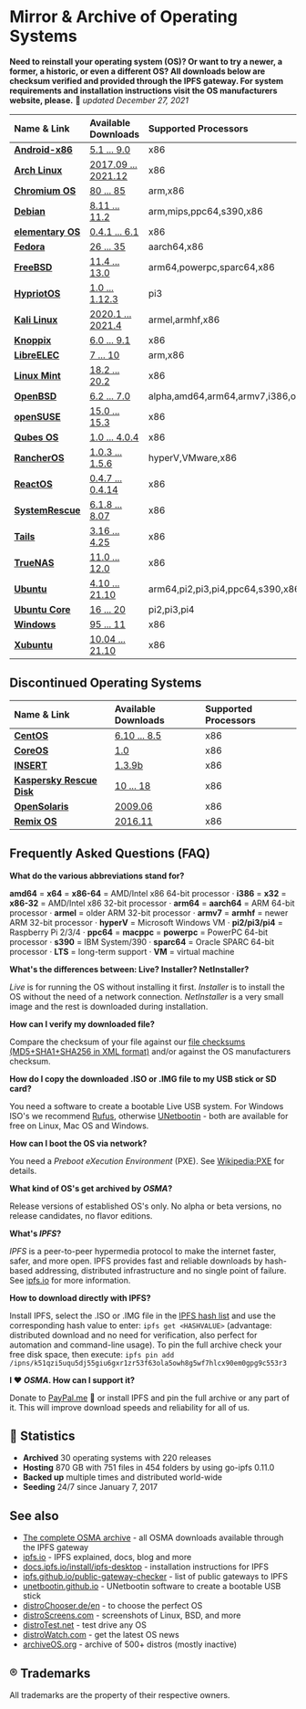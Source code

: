 Mirror & Archive of Operating Systems
=====================================

**Need to reinstall your operating system (OS)? Or want to try a newer, a former, a historic, or even a different OS? All downloads below are checksum verified and provided through the IPFS gateway. For system requirements and installation instructions visit the OS manufacturers website, please.** 📅 *updated December 27, 2021*

| Name & Link                                      | Available Downloads                                                                            | Supported Processors |
| :----------------------------------------------- | :--------------------------------------------------------------------------------------------- | :------------------- |
| **[Android-x86](https://www.android-x86.org)**   | [5.1 ... 9.0](https://cf-ipfs.com/ipfs/QmdQrao7eUjcZ1GbR8rG21PnAw1vs5VWrvUFCvsDFGaMk8)         | x86                  |
| **[Arch Linux](https://archlinux.org)**          | [2017.09 ... 2021.12](https://cf-ipfs.com/ipfs/QmerGm4cXRKLD68huovhn1MDLtzdAEAVQnZcn1xWQMtFAy) | x86                  |
| **[Chromium OS](https://www.chromium.org/chromium-os)** | [80 ... 85](https://cf-ipfs.com/ipfs/QmZF34ExoBB1a5cforj7n1fM9KpryNSvjGdLSFSV6vrzFb)    | arm,x86              |
| **[Debian](https://www.debian.org)**             | [8.11 ... 11.2](https://cf-ipfs.com/ipfs/Qmd3Ae2keQ5ER2UAVYCaG6TriS8YjDHycs5XXcbjhR78Zc)       | arm,mips,ppc64,s390,x86 | 
| **[elementary OS](https://elementary.io)**       | [0.4.1 ... 6.1](https://cf-ipfs.com/ipfs/QmSCM4gJE11P1eYi5J2CihkZJ3q3tcgx4DiKXAhw9ULcfQ)       | x86                  |
| **[Fedora](https://getfedora.org)**              | [26 ... 35](https://cf-ipfs.com/ipfs/QmXJnxmSoFKbkpjBnd3DPKMeKjFzGGjuU4rrkTVZxwayYb)           | aarch64,x86          |
| **[FreeBSD](https://www.freebsd.org)**           | [11.4 ... 13.0](https://cf-ipfs.com/ipfs/QmSqaz3ctfHx24NREV8M6ogZrj4XCKnwa78xUD1vmof14Z)       | arm64,powerpc,sparc64,x86 |
| **[HypriotOS](https://blog.hypriot.com)**        | [1.0 ... 1.12.3](https://cf-ipfs.com/ipfs/QmVaauqYstcdrtz4XhmYAtBamyQKCjTZyH6NViQHXiV1r9)      | pi3                  |
| **[Kali Linux](https://www.kali.org)**           | [2020.1 ... 2021.4](https://cf-ipfs.com/ipfs/QmQYEfKPWNXjCB2XWUTbqJ1i8oBuQ3fHEtY6NbtTbUXN3F)   | armel,armhf,x86      |
| **[Knoppix](http://www.knoppix.org/)**           | [6.0 ... 9.1](https://cf-ipfs.com/ipfs/QmS9ZHoBcM6Q98UUiqhhvUAi7hbj39Yuy2bRNxhhVpr3QN)         | x86                  |
| **[LibreELEC](https://libreelec.tv)**            | [7 ... 10](https://cf-ipfs.com/ipfs/QmNizFB7pAcs84kAcWyew4p31bJv6KMxUeD15YxLnsGMQ7)            | arm,x86              |
| **[Linux Mint](https://linuxmint.com)**          | [18.2 ... 20.2](https://cf-ipfs.com/ipfs/Qmf7r8dCUsh5iB1ca3eRxkkcQyaR8WjJpHZsx7eQP4eiQv)       | x86                  |
| **[OpenBSD](http://www.openbsd.org)**            | [6.2 ... 7.0](https://cf-ipfs.com/ipfs/Qmb46A7rddwpdb2399uxU4h1d7mNwBxZYwmFioNCz7WXRC)         | alpha,amd64,arm64,armv7,i386,octeon,powerpc64,sparc64 |
| **[openSUSE](https://www.opensuse.org)**         | [15.0 ... 15.3](https://cf-ipfs.com/ipfs/QmNcvhQWgzv946PAT1dBEN5FHJphB6W9kyEcZeDECNYMGM)       | x86                  | 
| **[Qubes OS](https://www.qubes-os.org/)**        | [1.0 ... 4.0.4](https://cf-ipfs.com/ipfs/QmR433KbGHuXSZvukNNahyy61QFw4zD8e1nRuGzgtzbFYk)       | x86                  |
| **[RancherOS](http://rancher.com/rancher-os/)**  | [1.0.3 ... 1.5.6](https://cf-ipfs.com/ipfs/QmT4NQYJU6mMmpJ9moooPgJpJDVoNP9rL7H3yumqpUqgb4)     | hyperV,VMware,x86    |
| **[ReactOS](https://www.reactos.org)**           | [0.4.7 ... 0.4.14](https://cf-ipfs.com/ipfs/QmeLeyuUsFJJx96HvEAsneJpG6PsZZLupkbLms8AvzHUY1)    | x86                  |
| **[SystemRescue](http://www.system-rescue-cd.org/)**| [6.1.8 ... 8.07](https://cf-ipfs.com/ipfs/QmWDfkmHLsdDeZg2WRmu1JGctHrtCDxuThXpYHp9FqbepZ)   | x86                  |
| **[Tails](https://tails.boum.org/)**             | [3.16 ... 4.25](https://cf-ipfs.com/ipfs/QmUNtXtHq5M47kySzx3DkJU1ktF2kZDNVs8HL3NMRvbbbV)       | x86                  |
| **[TrueNAS](https://www.truenas.org)**           | [11.0 ... 12.0](https://cf-ipfs.com/ipfs/Qma3n1u5J3hmiTGu3nz3u5Ln7BQh9Eyodwd1sfV2mJoynW)       | x86                  |
| **[Ubuntu](https://www.ubuntu.com/)**            | [4.10 ... 21.10](https://cf-ipfs.com/ipfs/QmNemDv4GfWqazDMhyYiofGGkaAZnd4nmYQ7vM8mQ6EjZ7)      | arm64,pi2,pi3,pi4,ppc64,s390,x86 |
| **[Ubuntu Core](https://www.ubuntu.com/core)**   | [16 ... 20](https://cf-ipfs.com/ipfs/QmdZRfLgQrh71X3ng1avdrbVyrLz2tECEY3AAaT3bRZ5wE)           | pi2,pi3,pi4          |
| **[Windows](https://www.microsoft.com)**         | [95 ... 11](https://cf-ipfs.com/ipfs/QmcLU6YPRes87qzZHcVjKbh9jZrCwJvBjXz9Y1dqVcytAf)           | x86                  |
| **[Xubuntu](https://www.xubuntu.org)**           | [10.04 ... 21.10](https://cf-ipfs.com/ipfs/QmXrc8bCtFtcr31iskFe2ayRyMs5vxY4es3bSAftR9M6tg)     | x86                  |

## Discontinued Operating Systems 

| Name & Link                                      | Available Downloads                                                                            | Supported Processors |
| :----------------------------------------------- | :--------------------------------------------------------------------------------------------- | :------------------- |
| **[CentOS](https://www.centos.org)**             | [6.10 ... 8.5](https://cf-ipfs.com/ipfs/QmaC9xT1AEz5BwRsAvz15ND5vCp6Jz76BJoiKN2o4emQFs)        | x86                  |
| **[CoreOS](https://coreos.com/)**                | [1.0](https://cf-ipfs.com/ipfs/QmZq9a53v9cepjhVsPN6S3sd12tntnxJiECtZFkcH8KBX9)                 | x86                  |
| **[INSERT](https://www.inside-security.de/insert.html)** | [1.3.9b](https://cf-ipfs.com/ipfs/QmVpmV9bSigEbC4MTaw9G7x3USgeCEfPeTtERc3VFYEymx)      | x86                  |
| **[Kaspersky Rescue Disk](https://support.kaspersky.com/viruses/rescuedisk)** | [10 ... 18](https://cf-ipfs.com/ipfs/QmVMeBhS7K3DMXxuF3Q1MbSdANT1b4mkwXCp7nqLV6n4Lt) | x86|
| **[OpenSolaris](https://www.oracle.com/technetwork/server-storage/solaris/index-135144.html)** | [2009.06](https://cf-ipfs.com/ipfs/QmdRpuTZTyKsQSXPt3dyv6WdTY7ZyaRkkU5S3Z9tkPriPv) | x86    |
| **[Remix OS](http://cn.jide.com/remixos)**       | [2016.11](https://cf-ipfs.com/ipfs/QmPhohZB29FNYqjBmxvPeXB1Jbd1anSq9tfXDE2xhZM54u)             | x86                  |

## Frequently Asked Questions (FAQ)

**What do the various abbreviations stand for?**

**amd64** = **x64** = **x86-64** = AMD/Intel x86 64-bit processor · **i386** = **x32** = **x86-32** = AMD/Intel x86 32-bit processor  ·  **arm64** = **aarch64** = ARM 64-bit processor · **armel** = older ARM 32-bit processor · **armv7** = **armhf** = newer ARM 32-bit processor · **hyperV** = Microsoft Windows VM · **pi2/pi3/pi4** = Raspberry Pi 2/3/4 · **ppc64** = **macppc** = **powerpc** = PowerPC 64-bit processor · **s390** = IBM System/390 · **sparc64** = Oracle SPARC 64-bit processor · **LTS** = long-term support · **VM** = virtual machine

**What's the differences between: Live? Installer? NetInstaller?**

*Live* is for running the OS without installing it first. *Installer* is to install the OS without the need of a network connection. *NetInstaller* is a very small image and the rest is downloaded during installation.

**How can I verify my downloaded file?**

Compare the checksum of your file against our [file checksums (MD5+SHA1+SHA256 in XML format)](/Downloads/file_checksums.xml) and/or against the OS manufacturers checksum.

**How do I copy the downloaded .ISO or .IMG file to my USB stick or SD card?**

You need a software to create a bootable Live USB system. For Windows ISO's we recommend [Rufus](https://rufus.ie), otherwise [UNetbootin](https://unetbootin.github.io) - both are available for free on Linux, Mac OS and Windows.

**How can I boot the OS via network?**

You need a *Preboot eXecution Environment* (PXE). See [Wikipedia:PXE](https://en.wikipedia.org/wiki/Preboot_Execution_Environment) for details.

**What kind of OS's get archived by *OSMA*?**

Release versions of established OS's only. No alpha or beta versions, no release candidates, no flavor editions.

**What's *IPFS*?**

*IPFS* is a peer-to-peer hypermedia protocol to make the internet faster, safer, and more open. IPFS provides fast and reliable downloads by hash-based addressing, distributed infrastructure and no single point of failure. See [ipfs.io](https://ipfs.io) for more information.

**How to download directly with IPFS?**

Install IPFS, select the .ISO or .IMG file in the [IPFS hash list](https://github.com/fleschutz/OSMA/blob/main/Downloads/IPFS_hashes.txt) and use the corresponding hash value to enter: `ipfs get <HASHVALUE>` (advantage: distributed download and no need for verification, also perfect for automation and command-line usage). To pin the full archive check your free disk space, then execute: `ipfs pin add /ipns/k51qzi5uqu5dj55giu6gxr1zr53f63ola5owh8g5wf7hlcx90em0gpg9c553r3`

**I ❤️ *OSMA*. How can I support it?**

Donate to [PayPal.me](https://www.paypal.me/Fleschutz) 👏 or install IPFS and pin the full archive or any part of it. This will improve download speeds and reliability for all of us.

##  🔎 Statistics

- **Archived** 30 operating systems with 220 releases
- **Hosting** 870 GB with 751 files in 454 folders by using go-ipfs 0.11.0
- **Backed up** multiple times and distributed world-wide
- **Seeding** 24/7 since January 7, 2017

See also
-----

* [The complete OSMA archive](https://cf-ipfs.com/ipns/k51qzi5uqu5dj55giu6gxr1zr53f63ola5owh8g5wf7hlcx90em0gpg9c553r3) - all OSMA downloads available through the IPFS gateway 
* [ipfs.io](https://ipfs.io) - IPFS explained, docs, blog and more
* [docs.ipfs.io/install/ipfs-desktop](https://docs.ipfs.io/install/ipfs-desktop/) - installation instructions for IPFS
* [ipfs.github.io/public-gateway-checker](https://ipfs.github.io/public-gateway-checker/) - list of public gateways to IPFS
* [unetbootin.github.io](https://unetbootin.github.io) - UNetbootin software to create a bootable USB stick
* [distroChooser.de/en](https://distrochooser.de/en/) - to choose the perfect OS
* [distroScreens.com](http://www.distroscreens.com) - screenshots of Linux, BSD, and more
* [distroTest.net](https://distrotest.net/) - test drive any OS
* [distroWatch.com](https://distrowatch.com) - get the latest OS news
* [archiveOS.org](https://www.archiveos.org) - archive of 500+ distros (mostly inactive)

## ® Trademarks

All trademarks are the property of their respective owners.
